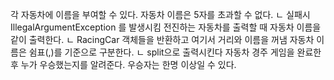 각 자동차에 이름을 부여할 수 있다. 자동차 이름은 5자를 초과할 수 없다.
ㄴ 실패시 IllegalArgumentException 를 발생시킴
전진하는 자동차를 출력할 때 자동차 이름을 같이 출력한다.
ㄴ RacingCar 객체들을 반환하고 여기서 거리와 이름을 꺼냄
자동차 이름은 쉼표(,)를 기준으로 구분한다.
ㄴ split으로 출력시킨다
자동차 경주 게임을 완료한 후 누가 우승했는지를 알려준다. 우승자는 한명 이상일 수 있다.